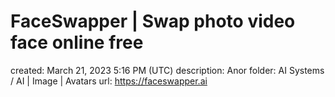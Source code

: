 # FaceSwapper | Swap photo video face online free

created: March 21, 2023 5:16 PM (UTC)
description: Anor
folder: AI Systems / AI | Image | Avatars
url: https://faceswapper.ai